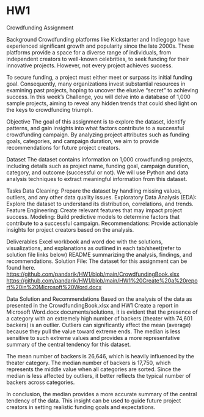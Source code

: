 # HW1
Crowdfunding Assignment

Background
Crowdfunding platforms like Kickstarter and Indiegogo have experienced significant growth and popularity since the late 2000s. These platforms provide a space for a diverse range of individuals, from independent creators to well-known celebrities, to seek funding for their innovative projects. However, not every project achieves success.

To secure funding, a project must either meet or surpass its initial funding goal. Consequently, many organizations invest substantial resources in examining past projects, hoping to uncover the elusive “secret” to achieving success. In this week’s Challenge, you will delve into a database of 1,000 sample projects, aiming to reveal any hidden trends that could shed light on the keys to crowdfunding triumph.

Objective
The goal of this assignment is to explore the dataset, identify patterns, and gain insights into what factors contribute to a successful crowdfunding campaign. By analyzing project attributes such as funding goals, categories, and campaign duration, we aim to provide recommendations for future project creators.

Dataset
The dataset contains information on 1,000 crowdfunding projects, including details such as project name, funding goal, campaign duration, category, and outcome (successful or not). We will use Python and data analysis techniques to extract meaningful information from this dataset.

Tasks
Data Cleaning: Prepare the dataset by handling missing values, outliers, and any other data quality issues.
Exploratory Data Analysis (EDA): Explore the dataset to understand its distribution, correlations, and trends.
Feature Engineering: Create relevant features that may impact project success.
Modeling: Build predictive models to determine factors that contribute to a successful campaign.
Recommendations: Provide actionable insights for project creators based on the analysis.

Deliverables
Excel workbook and word doc with the solutions, visualizations, and explanations as outlined in each tab/sheet(refer to solution file links below)
README summarizing the analysis, findings, and recommendations.
Solution File: The dataset for this assignment can be found here.
https://github.com/pandarik/HW1/blob/main/CrowdfundingBook.xlsx
https://github.com/pandarik/HW1/blob/main/HW1%20Create%20a%20report%20in%20Microsoft%20Word.docx

Data Solution and Recommendations
Based on the analysis of the data as presented in the CrowdfundingBook.xlsx and HW1 Create a report in Microsoft Word.docx documents/solutions, it is evident that the presence of a category with an extremely high number of backers (theater with 74,601 backers) is an outlier. Outliers can significantly affect the mean (average) because they pull the value toward extreme ends. The median is less sensitive to such extreme values and provides a more representative summary of the central tendency for this dataset.

The mean number of backers is 26,646, which is heavily influenced by the theater category. The median number of backers is 17,750, which represents the middle value when all categories are sorted. Since the median is less affected by outliers, it better reflects the typical number of backers across categories.

In conclusion, the median provides a more accurate summary of the central tendency of the data. This insight can be used to guide future project creators in setting realistic funding goals and expectations.
